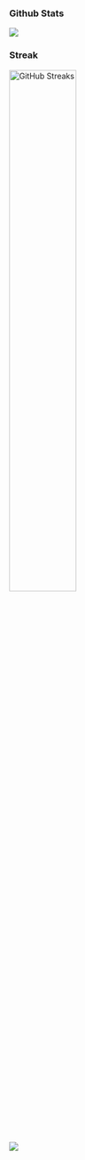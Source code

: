 ### Github Stats 
![](https://github-readme-stats.vercel.app/api?username=fescii&theme=dark&hide_border=false&include_all_commits=false&count_private=true) <br/>

<h3>Streak</h3>
<p>
  <img src="https://github-readme-streak-stats.herokuapp.com/?user=fescii&amp;theme=nord" alt="GitHub Streaks" width="49%" />
</p>

[![](https://visitcount.itsvg.in/api?id=fescii&label=Profile%20Views&color=0&icon=6&pretty=false)](https://visitcount.itsvg.in)
